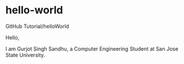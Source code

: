 # hello-world
GitHub Tutorial/helloWorld

Hello, 

I am Gurjot Singh Sandhu, a Computer Engineering Student at San Jose State University.

